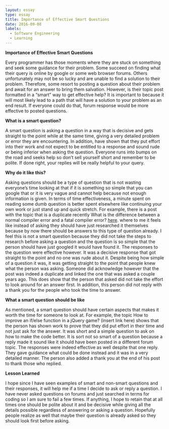 ```yaml
---
layout: essay
type: essay
title: Importance of Effective Smart Questions
date: 2016-09-08
labels:
  - Software Engineering
  - Learning
---
```


**Importance of Effective Smart Questions**

Every programmer has those moments where they are stuck on something and seek some guidance for their problem. Some succeed on 
finding what their query is online by google or some web browser forums. Others unfortunately may not be so lucky and are unable to find a solution to their problem. Therefore, some resort to posting a question about their problem and await for an answer to bring them salvation. However, is their topic post formatted in a “smart” way to get effective help? It is important to because it will most likely lead to a path that will have a solution to your problem as an end result. If everyone could do that, forum response would be more effective to posted questions.

**What is a smart question?**

A smart question is asking a question in a way that is decisive and gets straight to the point while at the same time, 
giving a very detailed problem or error they are encountering. In addition, have shown that they put effort into their work 
and not expect to be entitled to a response and sound rude or being inferior when asking the question. Everyone runs into bumps
on the road and seeks help so don’t sell yourself short and remember to be polite. If done right, your replies will be really 
helpful to your query.

**Why do it like this?**

Asking questions should be a type of question that is not wasting everyone’s time looking at that if it is something so simple
that you can google that or it is very vague and cannot help because not enough information is given. In terms of time 
effectiveness, a minute spent on reading some dumb question is better spent elsewhere like continuing your own work or just 
stand up and quick stretch. For example, there is a post with the topic that is a duplicate recently What is the difference 
between a normal compiler error and a fatal compiler error? <a href="http://pahke.com/index.html"> here</a>. where to me it feels like instead of asking 
they should have just researched it themselves because by now there should be answers to this type of question already. I 
feel this is not a smart question because they did not take the steps to research before asking a question and the question 
is so simple that the person should have just googled it would have found it.
The responses to the question were effective however. It was a decisive response that got straight to the point and no one
was rude about it. Despite being how simple of a question it was, it was getting straight to the point that people knew what
the person was asking. Someone did acknowledge however that the post was indeed a duplicate and linked the one that was asked
a couple years ago. This does show that the person that asked did not take the effort to look around for an answer first. In 
addition, this person did not reply with a thank you for the people who took the time to answer.

**What a smart question should be like**

As mentioned, a smart question should have certain aspects that makes it worth the time for someone to look at. For example, 
the topic How to improve an if/else function in a jQuery game? (insert link here) shows that the person has shown work to prove
that they did put effort in their time and not just ask for the answer. It was short and a simple question to ask on how to 
make the code better. It is sort not so smart of a question because a reply made it sound like it should have been posted in
a different forum topic. The responses were indeed effective as well despite that one reply. They gave guidance what could 
be done instead and it was in a very detailed manner. The person also added a thank you at the end of his post to thank those
who replied.

**Lesson Learned**

I hope since I have seen examples of smart and non-smart questions and their responses, it will help me if a time I decide
to ask or reply a question. I have never asked questions on forums and just searched in terms for coding so I am sure to fail 
a few times. If anything, I hope to retain that at all times one should be polite about it and be decisive while giving all 
the details possible regardless of answering or asking a question. Hopefully people realize as well that maybe their question 
is already asked so they should look first before asking.
